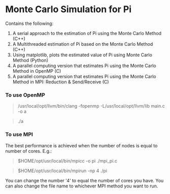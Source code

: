 # Monte Carlo Simulation for Pi
Contains the following:
  1. A serial approach to the estimation of Pi using the Monte Carlo Method (C++)
  2. A Multithreaded estimation of Pi based on the Monte Carlo Method (C++)
  3. Using matplotlib, plots the estimated value of Pi using Monte Carlo Method (Python)
  4. A parallel computing version that estimates Pi using the Monte Carlo Method in OpenMP (C)
  5. A parallel computing version that estimates Pi using the Monte Carlo Method in MPI: Reduction & Send/Receive (C)
  
### To use OpenMP

> /usr/local/opt/llvm/bin/clang -fopenmp -L/usr/local/opt/llvm/lib main.c -o a

> ./a


### To use MPI

The best performance is achieved when the number of nodes is equal to number of cores. E.g.:

> $HOME/opt/usr/local/bin/mpicc -o pi ./mpi_pi.c

> $HOME/opt/usr/local/bin/mpirun -np 4 ./pi 


You can change the number '4' to equal the number of cores you have.
You can also change the file name to whichever MPI method you want to run.


